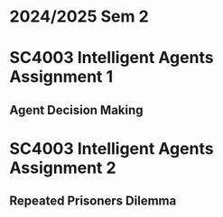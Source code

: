 # 2024/2025 Sem 2 <br>

# SC4003 Intelligent Agents Assignment 1
## Agent Decision Making   


# SC4003 Intelligent Agents Assignment 2
## Repeated Prisoners Dilemma

